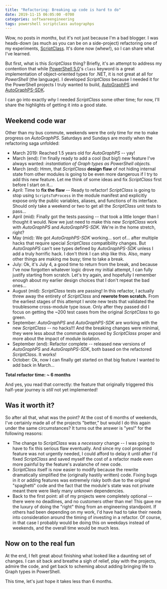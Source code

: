 ```yaml
---
title: "Refactoring: Breaking up code is hard to do"
date: 2019-11-15 06:05:00 -0700
categories: softwareengineering
tags: powershell scriptclass autographps
---
```

Wow, no posts in *months*, but it's not just because I'm a bad blogger. I was heads-down (as much as you can be on a side-project) refactoring one of my experiments, [ScriptClass](https://github.com/adamedx/scriptclass). It's done now (whew!), so I can share what I've learned.

But first, what is this *ScriptClass* thing? Briefly, it's an attempt to address my contention that while [PowerShell 5.0](https://powershell.org)'s `class` keyword is a great implementation of object-oriented types for .NET, it is not great at all for *PowerShell* (the language). I developed *ScriptClass* because I needed it for the PowerShell projects I truly wanted to build, [AutoGraphPS](https://github.com/adamedx/autographps) and [AutoGraphPS-SDK](https://github.com/adamedx/autographps-sdk).

I can go into exactly *why* I needed *ScriptClass* some other time; for now, I'll share the highlights of getting it into a good state.

## Weekend code war

Other than my bus commute, weekends were the only time for me to make progress on *AutoGraphPS*. Saturdays and Sundays are mostly when the refactoring saga unfolded:

* March 2019: Reached 1.5 years old for *AutoGraphPS* -- yay!
* March (end): I'm finally ready to add a cool (but big!) new feature I've always wanted: *instantiation of Graph types as PowerShell objects.*
* March (end): Hmm, that *ScriptClass* **design flaw** of not hiding internal state from other modules is going to be even more dangerous if I try to add this new feature. Let me think of some ideas and fix *ScriptClass* first before I start on it...
* April: Time to **fix the flaw** -- Ready to refactor! *ScriptClass* is going to stop using `ScriptsToProcess` in the module manifest and explicitly expose only the public variables, aliases, and functions of its interface. Should only take a weekend or two to get all the *ScriptClass* unit tests to pass...
* April (mid): Finally got the tests passing -- that took a little longer than I thought it would. Now we just need to make this new *ScriptClass* work with *AutoGraphPS* and *AutoGraphPS-SDK*. We're in the home stretch, right?
* May (mid): We got *AutoGraphPS-SDK* working... sort of... after multiple hacks that require special *ScriptClass* compatibility changes. But *AutoGraphPS* can't see types defined by *AutoGraphPS-SDK* unless I add a truly horrific hack. I don't think I can ship like this. Also, many other things are making me busy; time to take a break.
* July: Ok, it's July 4, a good time to return from the break, and because I've now forgotten whatever logic drove my initial attempt, I can fully justify starting from scratch. Let's try again, and hopefully I remember enough about my earlier design choices that I don't repeat the bad ones...
* August (mid): *ScriptClass* tests are passing! In this refactor, I actually threw away the entirety of *ScriptClass* and **rewrote from scratch.** From the earliest stages of this attempt I wrote new tests that validated the troublesome cross-module type issue. Only after they passed did I focus on getting the ~200 test cases from the original *ScriptClass* to go green.
* September: *AutoGraphPS* and *AutoGraphPS-SDK* are working with the new *ScriptClass* -- no hacks!!! And the breaking changes were minimal, they were less about the commands exposed by *ScriptClass* proper and more about the impact of module isolation.
* September (end): Refactor complete -- released new versions of *AutoGraphPS* and *AutoGraphPS-SDK*, both based on the refactored *ScriptClass*. It works!
* October: Ok, now I can finally get started on that big feature I wanted to add back in March...

**Total refactor time: ~ 6 months**

And yes, you read that correctly: the feature that originally triggered this half-year journey is *still* not yet implemented!

## Was it worth it?

So after all that, what was the point? At the cost of 6 months of weekends, I've certainly made all of the projects "better," but would I do this again under the same circumstances? It turns out the answer is "yes!" for the following reasons:

* The change to *ScriptClass* was a *necessary* change -- I was going to have to fix this serious flaw eventually. And since my cool proposed feature was not urgently needed, I could afford to delay it until after I'd fixed *ScriptClass* and saved myself the cost of a refactor made even more painful by the feature's avalanche of new code.
* *ScriptClass* itself is now easier to modify because the rewrite dramatically simplified the (originally hastily written) code. Fixing bugs in it or adding features was extremely risky both due to the original "spaghetti" code and the fact that the module's state was not private meant there were likely many unknown dependencies.
* Back to the first point: all of my projects were completely optional -- there were no deadlines, and no customers other than me! This gave me the luxury of doing the "right" thing from an engineering standpoint. If others had been depending on my work, I'd have had to take their needs into consideration around the timing of investing in a refactor. Of course, in that case I probably would be doing this on weekdays instead of weekends, and the overall time would be much less.

## Now on to the real fun

At the end, I felt great about finishing what looked like a daunting set of changes. I can sit back and breathe a sigh of relief, play with the projects, admire the code, and get back to scheming about adding bringing life to Graph types in PowerShell.

This time, let's just hope it takes less than 6 months.
